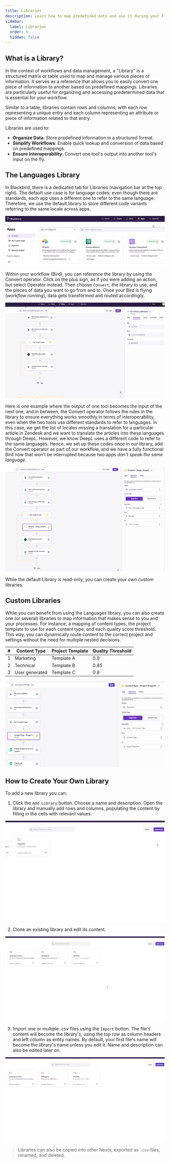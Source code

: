 ```yaml
---
title: Libraries
description: Learn how to map predefined data and use it during your Flights
sidebar:
  label: Libraries
  order: 5
  hidden: false
---
```


## What is a Library?

In the context of workflows and data management, a "Library" is a structured matrix or table used to map and manage various pieces of information. It serves as a reference that allows you to easily convert one piece of information to another based on predefined mappings. Libraries are particularly useful for organizing and accessing predetermined data that is essential for your workflow.

Similar to a table, libraries contain rows and columns, with each row representing a unique entry and each column representing an attribute or piece of information related to that entry.

Libraries are used to:
- **Organize Data**: Store predefined information in a structured format.
- **Simplify Workflows**: Enable quick lookup and conversion of data based on predefined mappings.
- **Ensure Interoperability**: Convert one tool's output into another tool's input on the fly.

## The Languages Library

In Blackbird, there is a dedicated tab for Libraries (navigation bar at the top right). The default use case is for language codes: even though there are standards, each app uses a different one to refer to the same language. Therefore, we use the default library to store different code variants referring to the same locale across apps.

![Library Tab and Default Library](../../../assets/docs/libraries/LibrariesTab.gif)

Within your workflow (Bird), you can reference the library by using the Convert operator. Click on the plus sign, as if you were adding an action, but select Operator instead. Then choose `Convert`, the library to use, and the pieces of data you want to go from and to. Once your Bird is flying (_workflow running_), data gets transformed and routed accordingly.

![Convert Operator](../../../assets/docs/libraries/Convert.gif)

Here is one example where the output of one tool becomes the input of the next one, and in between, the Convert operator follows the rules in the library to ensure everything works smoothly in terms of interoperability, even when the two tools use different standards to refer to languages. In this case, we get the list of locales missing a translation for a particular article in Zendesk and we want to translate the articles into these languages through DeepL. However, we know DeepL uses a different code to refer to the same languages. Hence, we set up these codes once in our library, add the Convert operator as part of our workflow, and we have a fully functional Bird now that won't be interrupted because two apps _don't speak the same language_.

![Example Bird](../../../assets/docs/libraries/SampleBird.png)

While the default Library is read-only, you can create your own custom libraries.

## Custom Libraries

While you can benefit from using the Languages library, you can also create one (or several) libraries to map information that makes sense to you and your processes. For instance, a mapping of content types, the project template to use for each content type, and each quality score threshold. This way, you can dynamically route content to the correct project and settings without the need for multiple nested decisions.

| # | Content Type   | Project Template | Quality Threshold |
|---|----------------|------------------|-------------------|
| 1 | Marketing      | Template A       | 0.9               |
| 2 | Technical      | Template B       | 0.85              |
| 3 | User generated | Template C       | 0.8               |

![Custom](../../../assets/docs/libraries/Custom.png)

## How to Create Your Own Library

To add a new library you can:

1. Click the `Add Library` button. Choose a name and description. Open the library and manually add rows and columns, populating the content by filling in the cells with relevant values.

![Add Library](../../../assets/docs/libraries/AddLibrary.gif)

2. Clone an existing library and edit its content.

![Clone Library](../../../assets/docs/libraries/CloneLibrary.gif)

3. Import one or multiple .csv files using the `Import` button. The file's content will become the library's, using the top row as column headers and left column as entity names. By default, your first file's name will become the library's name unless you edit it. Name and description can also be edited later on.

![Import Library](../../../assets/docs/libraries/ImportLibrary.gif)

> Libraries can also be copied into other Nests, exported as `.csv` files, renamed, and deleted.